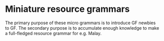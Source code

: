 # Miniature resource grammars

The primary purpose of these micro grammars is to introduce GF newbies to GF. The secondary purpose is to accumulate enough knowledge to make a full-fledged resource grammar for e.g. Malay.
